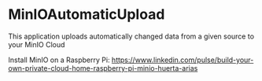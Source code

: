 # MinIOAutomaticUpload
This application uploads automatically changed data from a given source to your MinIO Cloud

Install MinIO on a Raspberry Pi: 
https://www.linkedin.com/pulse/build-your-own-private-cloud-home-raspberry-pi-minio-huerta-arias
